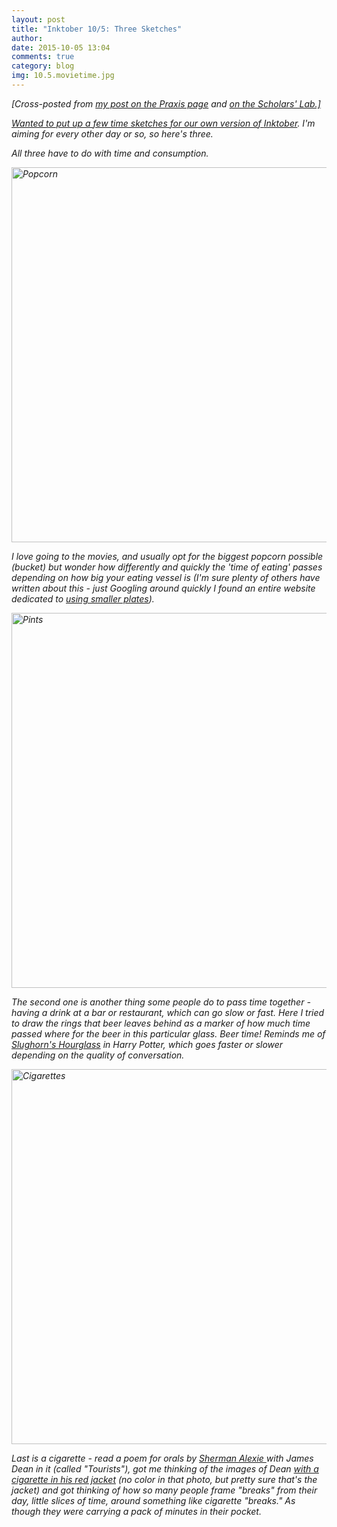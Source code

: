 ```yaml
---
layout: post
title: "Inktober 10/5: Three Sketches"
author:
date: 2015-10-05 13:04
comments: true
category: blog
img: 10.5.movietime.jpg
---
```

<em>[Cross-posted from <a href="http://praxis.scholarslab.org/blog/2015/10/05/inktober-10-5-three-sketches/">my post on the Praxis page</a> and <a href="http://scholarslab.org/digital-humanities/inktober-105-three-sketches/">on the Scholars' Lab.]

Wanted to put up a few time sketches for our own version of <a href="http://mrjakeparker.com/inktober">Inktober</a>. I'm aiming for every other day or so, so here's three.

All three have to do with time and consumption.

<img src="{{ root_url  }}/images/10.5.movietime.jpg" alt="Popcorn" width="800" height="600">

I love going to the movies, and usually opt for the biggest popcorn possible (bucket) but wonder how differently and quickly the 'time of eating' passes depending on how big your eating vessel is (I'm sure plenty of others have written about this - just Googling around quickly I found an entire website dedicated to <a href="http://www.smallplatemovement.org/">using smaller plates</a>).

<img src="{{ root_url  }}/images/10.5pintbythehour.jpg" alt="Pints" width="800" height="600">

The second one is another thing some people do to pass time together - having a drink at a bar or restaurant, which can go slow or fast. Here I tried to draw the rings that beer leaves behind as a marker of how much time passed where for the beer in this particular glass. Beer time! Reminds me of <a href="http://harrypotter.wikia.com/wiki/Slughorn's_Hourglass">Slughorn's Hourglass</a> in Harry Potter, which goes faster or slower depending on the quality of conversation.

<img src="{{ root_url  }}/images/10.5cigarettebreak.jpg" alt="Cigarettes" width="800" height="600">

Last is a cigarette - read a poem for orals by <a href="http://www.poetryfoundation.org/bio/sherman-alexie">Sherman Alexie </a>with James Dean in it (called "Tourists"), got me thinking of the images of Dean <a href="http://images.amcnetworks.com/blogs.amctv.com/wp-content/uploads/2009/10/2jacket.jpg">with a cigarette in his red jacket</a> (no color in that photo, but pretty sure that's the jacket) and got thinking of how so many people frame "breaks" from their day, little slices of time, around something like cigarette "breaks." As though they were carrying a pack of minutes in their pocket.
